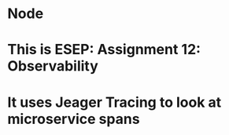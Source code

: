 # Node
# This is ESEP: Assignment 12: Observability
# It uses Jeager Tracing to look at microservice spans
